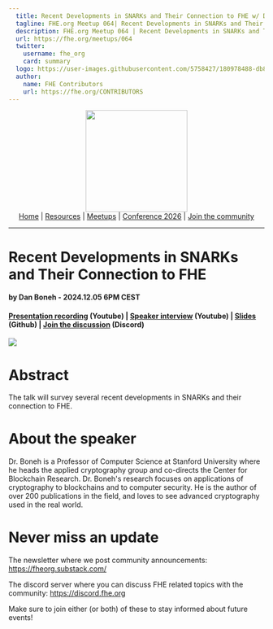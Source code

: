 ```yaml
---
  title: Recent Developments in SNARKs and Their Connection to FHE w/ Dan Boneh | FHE.org Meetup 064
  tagline: FHE.org Meetup 064| Recent Developments in SNARKs and Their Connection to FHE w/ Dan Boneh
  description: FHE.org Meetup 064 | Recent Developments in SNARKs and Their Connection to FHE w/ Dan Boneh
  url: https://fhe.org/meetups/064
  twitter:
    username: fhe_org
    card: summary
  logo: https://user-images.githubusercontent.com/5758427/180978488-db825482-5a58-4c7c-9589-c494a6f0be04.png
  author:
    name: FHE Contributors
    url: https://fhe.org/CONTRIBUTORS
---
```


<!-- Main header navigation -->
<p align="center">
  <img width="200" src="https://user-images.githubusercontent.com/5758427/180978488-db825482-5a58-4c7c-9589-c494a6f0be04.png"><br/>
  <a href="https://fhe-org.github.io">Home</a> | <a href="https://fhe-org.github.io/resources">Resources</a> | <a href="https://fhe-org.github.io/meetups/">Meetups</a> | <a href="https://fhe-org.github.io/conferences/conference-2026/">Conference 2026</a> | <a href="https://fhe-org.github.io/community">Join the community</a>
</p>
<hr/>
<!-- /Main header navigation -->


# Recent Developments in SNARKs and Their Connection to FHE
#### by Dan Boneh - 2024.12.05 6PM CEST
#### <a href="https://www.youtube.com/watch?v=udXborpn-Bg&list=PLnbmMskCVh1chnSM8Jjy6Nk3IH6fpn7MM">Presentation recording</a> (Youtube) | <a href="https://www.youtube.com/watch?v=-7PcReEQPZw&list=PLnbmMskCVh1e3EGYBGrAg1q-cVE5fM6O4&index=1">Speaker interview</a> (Youtube) | <a href="https://github.com/user-attachments/files/18059991/FHE-seminar-dec-2024.pdf">Slides</a> (Github) | <a href="https://discord.fhe.org">Join the discussion</a> (Discord)

<a href="https://www.meetup.com/fhe-org/events/303899967/?utm_medium=referral&utm_campaign=share-btn_savedevents_share_modal&utm_source=link"><img src="https://github.com/user-attachments/assets/a0f3b400-cc29-4669-909d-38373a90fb83"></a>

# Abstract

The talk will survey several recent developments in SNARKs and their connection to FHE.

# About the speaker

Dr. Boneh is a Professor of Computer Science at Stanford University where he heads the applied cryptography group and co-directs the Center for Blockchain Research. Dr. Boneh's research focuses on applications of cryptography to blockchains and to computer security. He is the author of over 200 publications in the field, and loves to see advanced cryptography used in the real world.

# Never miss an update

The newsletter where we post community announcements: https://fheorg.substack.com/

The discord server where you can discuss FHE related topics with the community: https://discord.fhe.org

Make sure to join either (or both) of these to stay informed about future events!
